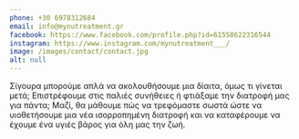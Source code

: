 ```yaml
---
phone: +30 6978312684
email: info@mynutreatment.gr
facebook: https://www.facebook.com/profile.php?id=61558622316544
instagram: https://www.instagram.com/mynutreatment___/
image: /images/contact/contact.jpg
alt: null
---
```


Σίγουρα μπορούμε απλά να ακολουθήσουμε μια δίαιτα, όμως τι γίνεται μετά; Επιστρέφουμε στις παλιές συνήθειες ή φτιάξαμε την διατροφή μας για πάντα; Μαζί, θα μάθουμε πώς να τρεφόμαστε σωστά ώστε να υιοθετήσουμε μια νέα ισορροπημένη διατροφή και να καταφέρουμε να έχουμε ένα υγιές βάρος για όλη μας την ζωή.
